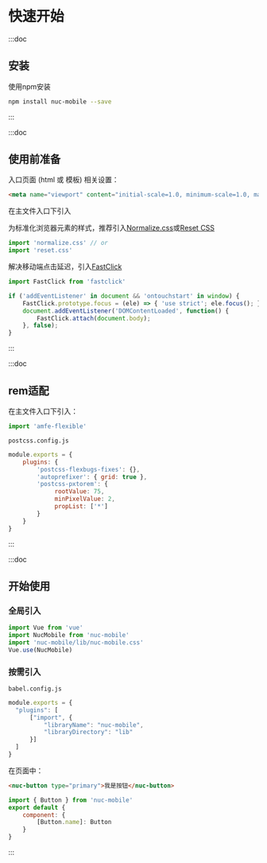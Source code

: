 # 快速开始

:::doc
## 安装
使用npm安装
```bash
npm install nuc-mobile --save
```
:::

:::doc
## 使用前准备
入口页面 (html 或 模板) 相关设置：

```html
<meta name="viewport" content="initial-scale=1.0, minimum-scale=1.0, maximum-scale=1.0, user-scalable=0, width=device-width, viewport-fit=cover" />
```

在主文件入口下引入

为标准化浏览器元素的样式，推荐引入[Normalize.css](http://necolas.github.io/normalize.css/)或[Reset CSS](https://meyerweb.com/eric/tools/css/reset/)
```javascript
import 'normalize.css' // or
import 'reset.css'
```

解决移动端点击延迟，引入[FastClick](https://github.com/ftlabs/fastclick)

```javascript
import FastClick from 'fastclick'

if ('addEventListener' in document && 'ontouchstart' in window) {
    FastClick.prototype.focus = (ele) => { 'use strict'; ele.focus(); };
    document.addEventListener('DOMContentLoaded', function() {
        FastClick.attach(document.body);
    }, false);
}
```
:::

:::doc
## rem适配
在主文件入口下引入：
```javascript
import 'amfe-flexible'
```
`postcss.config.js`
```javascript
module.exports = {
    plugins: {
        'postcss-flexbugs-fixes': {},
        'autoprefixer': { grid: true },
        'postcss-pxtorem': {
             rootValue: 75,
             minPixelValue: 2,
             propList: ['*']
        }
    }
}
```
:::


:::doc
## 开始使用
### 全局引入
```javascript
import Vue from 'vue'
import NucMobile from 'nuc-mobile'
import 'nuc-mobile/lib/nuc-mobile.css'
Vue.use(NucMobile)
```
### 按需引入
`babel.config.js`
```javascript
module.exports = {
  "plugins": [
      ["import", {
          "libraryName": "nuc-mobile",
          "libraryDirectory": "lib"
      }]
  ]
}
```
在页面中：
```html
<nuc-button type="primary">我是按钮</nuc-button>
```
```javascript
import { Button } from 'nuc-mobile'
export default {
    component: {
        [Button.name]: Button
    }
}
```
:::
